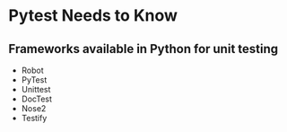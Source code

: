 # Pytest Needs to Know

## Frameworks available in Python for unit testing
 - Robot
 - PyTest
 - Unittest
 - DocTest
 - Nose2
 - Testify

